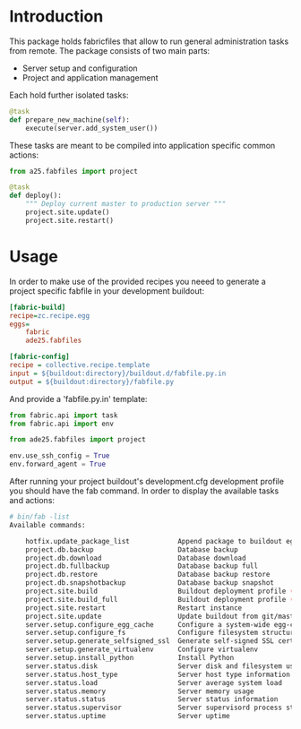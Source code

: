 Introduction
============

This package holds fabricfiles that allow to run general administration tasks
from remote. The package consists of two main parts:

  * Server setup and configuration
  * Project and application management

Each hold further isolated tasks:

``` python
@task
def prepare_new_machine(self):
    execute(server.add_system_user())
```

These tasks are meant to be compiled into application specific common actions:

```python
from a25.fabfiles import project

@task
def deploy():
    """ Deploy current master to production server """
    project.site.update()
    project.site.restart()
```


Usage
=====

In order to make use of the provided recipes you neeed to generate a project
specific fabfile in your development buildout:

``` cfg
[fabric-build]
recipe=zc.recipe.egg
eggs=
    fabric
    ade25.fabfiles

[fabric-config]
recipe = collective.recipe.template
input = ${buildout:directory}/buildout.d/fabfile.py.in
output = ${buildout:directory}/fabfile.py
```

And provide a 'fabfile.py.in' template:

``` python
from fabric.api import task
from fabric.api import env

from ade25.fabfiles import project

env.use_ssh_config = True
env.forward_agent = True

```

After running your project buildout's development.cfg development profile you
should have the fab command. In order to display the available tasks and
actions:


``` bash
# bin/fab -list
Available commands:

    hotfix.update_package_list            Append package to buildout eggs
    project.db.backup                     Database backup
    project.db.download                   Database download
    project.db.fullbackup                 Database backup full
    project.db.restore                    Database backup restore
    project.db.snapshotbackup             Database backup snapshot
    project.site.build                    Buildout deployment profile (no update)
    project.site.build_full               Buildout deployment profile (full)
    project.site.restart                  Restart instance
    project.site.update                   Update buildout from git/master
    server.setup.configure_egg_cache      Configure a system-wide egg-cache for zc.buildout.
    server.setup.configure_fs             Configure filesystem structure
    server.setup.generate_selfsigned_ssl  Generate self-signed SSL certificates and provide them ...
    server.setup.generate_virtualenv      Configure virtualenv
    server.setup.install_python           Install Python
    server.status.disk                    Server disk and filesystem usage
    server.status.host_type               Server host type information
    server.status.load                    Server average system load
    server.status.memory                  Server memory usage
    server.status.status                  Server status information
    server.status.supervisor              Server supervisord process status
    server.status.uptime                  Server uptime
```

